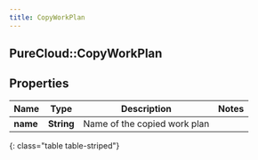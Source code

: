 ```yaml
---
title: CopyWorkPlan
---
```

## PureCloud::CopyWorkPlan

## Properties

|Name | Type | Description | Notes|
|------------ | ------------- | ------------- | -------------|
| **name** | **String** | Name of the copied work plan | |
{: class="table table-striped"}


